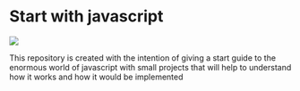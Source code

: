 <h1>Start with javascript</h1>
<img src="https://techblog.synagila.com/wp-content/uploads/sites/2/2014/07/javascript-logo-banner.jpg" />
<p>This repository is created with the intention of giving a start guide to the enormous world of javascript with small projects that will help to understand how it works and how it would be implemented</p>
